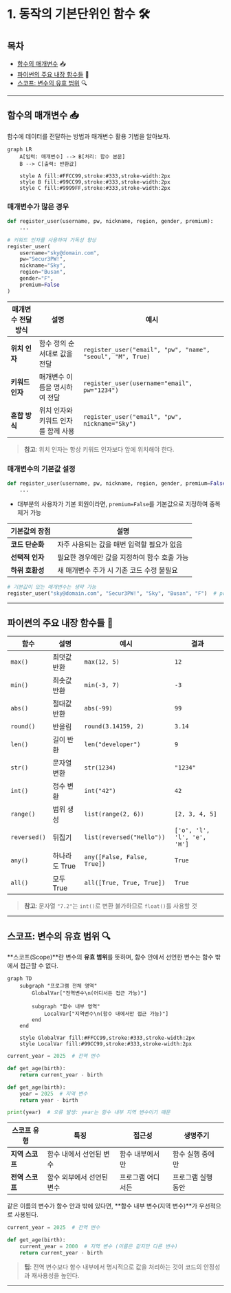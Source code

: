 # 1. 동작의 기본단위인 함수 🛠️

## 목차
- [함수의 매개변수](#함수의-매개변수) 📥
- [파이썬의 주요 내장 함수들](#파이썬의-주요-내장-함수들) 🧰
- [스코프: 변수의 유효 범위](#스코프-변수의-유효-범위) 🔍

---

## 함수의 매개변수 📥

함수에 데이터를 전달하는 방법과 매개변수 활용 기법을 알아보자.

```mermaid
graph LR
    A[입력: 매개변수] --> B[처리: 함수 본문]
    B --> C[출력: 반환값]
    
    style A fill:#FFCC99,stroke:#333,stroke-width:2px
    style B fill:#99CC99,stroke:#333,stroke-width:2px
    style C fill:#9999FF,stroke:#333,stroke-width:2px
```

### 매개변수가 많은 경우

```python
def register_user(username, pw, nickname, region, gender, premium):
    ...

# 키워드 인자를 사용하여 가독성 향상
register_user(
    username="sky@domain.com",
    pw="Secur3PW!",
    nickname="Sky",
    region="Busan",
    gender="F",
    premium=False
)
```

| 매개변수 전달 방식 | 설명 | 예시 |
|-----------------|------|------|
| **위치 인자** | 함수 정의 순서대로 값을 전달 | `register_user("email", "pw", "name", "seoul", "M", True)` |
| **키워드 인자** | 매개변수 이름을 명시하여 전달 | `register_user(username="email", pw="1234")` |
| **혼합 방식** | 위치 인자와 키워드 인자를 함께 사용 | `register_user("email", "pw", nickname="Sky")` |

> **참고**: 위치 인자는 항상 키워드 인자보다 앞에 위치해야 한다.

### 매개변수의 기본값 설정

```python
def register_user(username, pw, nickname, region, gender, premium=False):
    ...
```

- 대부분의 사용자가 기본 회원이라면, `premium=False`를 기본값으로 지정하여 중복 제거 가능

| 기본값의 장점 | 설명 |
|-------------|------|
| **코드 단순화** | 자주 사용되는 값을 매번 입력할 필요가 없음 |
| **선택적 인자** | 필요한 경우에만 값을 지정하여 함수 호출 가능 |
| **하위 호환성** | 새 매개변수 추가 시 기존 코드 수정 불필요 |

```python
# 기본값이 있는 매개변수는 생략 가능
register_user("sky@domain.com", "Secur3PW!", "Sky", "Busan", "F")  # premium=False 자동 적용
```

---

## 파이썬의 주요 내장 함수들 🧰

| 함수 | 설명 | 예시 | 결과 |
|------|------|------|------|
| `max()` | 최댓값 반환 | `max(12, 5)` | `12` |
| `min()` | 최솟값 반환 | `min(-3, 7)` | `-3` |
| `abs()` | 절대값 반환 | `abs(-99)` | `99` |
| `round()` | 반올림 | `round(3.14159, 2)` | `3.14` |
| `len()` | 길이 반환 | `len("developer")` | `9` |
| `str()` | 문자열 변환 | `str(1234)` | `"1234"` |
| `int()` | 정수 변환 | `int("42")` | `42` |
| `range()` | 범위 생성 | `list(range(2, 6))` | `[2, 3, 4, 5]` |
| `reversed()` | 뒤집기 | `list(reversed("Hello"))` | `['o', 'l', 'l', 'e', 'H']` |
| `any()` | 하나라도 True | `any([False, False, True])` | `True` |
| `all()` | 모두 True | `all([True, True, True])` | `True` |

> **참고**: 문자열 `"7.2"`는 `int()`로 변환 불가하므로 `float()`를 사용할 것

---

## 스코프: 변수의 유효 범위 🔍

**스코프(Scope)**란 변수의 **유효 범위**를 뜻하며, 함수 안에서 선언한 변수는 함수 밖에서 접근할 수 없다.

```mermaid
graph TD
    subgraph "프로그램 전체 영역"
        GlobalVar["전역변수\n(어디서든 접근 가능)"]
        
        subgraph "함수 내부 영역"
            LocalVar["지역변수\n(함수 내에서만 접근 가능)"]
        end
    end
    
    style GlobalVar fill:#FFCC99,stroke:#333,stroke-width:2px
    style LocalVar fill:#99CC99,stroke:#333,stroke-width:2px
```

```python
current_year = 2025  # 전역 변수

def get_age(birth):
    return current_year - birth
```

```python
def get_age(birth):
    year = 2025  # 지역 변수
    return year - birth

print(year)  # 오류 발생: year는 함수 내부 지역 변수이기 때문
```

| 스코프 유형 | 특징 | 접근성 | 생명주기 |
|-----------|------|--------|---------|
| **지역 스코프** | 함수 내에서 선언된 변수 | 함수 내부에서만 | 함수 실행 중에만 |
| **전역 스코프** | 함수 외부에서 선언된 변수 | 프로그램 어디서든 | 프로그램 실행 동안 |

같은 이름의 변수가 함수 안과 밖에 있다면, **함수 내부 변수(지역 변수)**가 우선적으로 사용된다.

```python
current_year = 2025  # 전역 변수

def get_age(birth):
    current_year = 2000  # 지역 변수 (이름은 같지만 다른 변수)
    return current_year - birth
```

> **팁**: 전역 변수보다 함수 내부에서 명시적으로 값을 처리하는 것이 코드의 안정성과 재사용성을 높인다.

---
